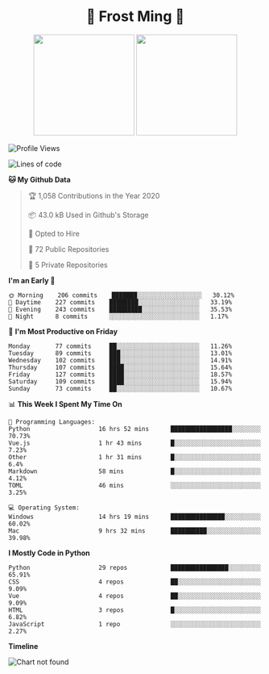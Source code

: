 <h1 align="center">🦄 Frost Ming 🐍</h1>

<p align="center">
  <img height="200" src="https://github-readme-stats.vercel.app/api?username=frostming&show_icons=true&theme=dracula&include_all_commits=true" />
  <img height="200" src="https://github-readme-stats.vercel.app/api/top-langs/?username=frostming&theme=dracula&show_icons=true" />
</p>

<!--START_SECTION:waka-->
![Profile Views](http://img.shields.io/badge/Profile%20Views-9-blue)

![Lines of code](https://img.shields.io/badge/From%20Hello%20World%20I%27ve%20Written-13.6%20million%20lines%20of%20code-blue)

**🐱 My Github Data** 

> 🏆 1,058 Contributions in the Year 2020
 > 
> 📦 43.0 kB Used in Github's Storage 
 > 
> 💼 Opted to Hire
 > 
> 📜 72 Public Repositories
 > 
> 🔑 5 Private Repositories 

**I'm an Early 🐤** 

```text
🌞 Morning    206 commits    ███████░░░░░░░░░░░░░░░░░░   30.12% 
🌆 Daytime    227 commits    ████████░░░░░░░░░░░░░░░░░   33.19% 
🌃 Evening    243 commits    █████████░░░░░░░░░░░░░░░░   35.53% 
🌙 Night      8 commits      ░░░░░░░░░░░░░░░░░░░░░░░░░   1.17%

```
📅 **I'm Most Productive on Friday** 

```text
Monday       77 commits     ██░░░░░░░░░░░░░░░░░░░░░░░   11.26% 
Tuesday      89 commits     ███░░░░░░░░░░░░░░░░░░░░░░   13.01% 
Wednesday    102 commits    ███░░░░░░░░░░░░░░░░░░░░░░   14.91% 
Thursday     107 commits    ████░░░░░░░░░░░░░░░░░░░░░   15.64% 
Friday       127 commits    ████░░░░░░░░░░░░░░░░░░░░░   18.57% 
Saturday     109 commits    ████░░░░░░░░░░░░░░░░░░░░░   15.94% 
Sunday       73 commits     ██░░░░░░░░░░░░░░░░░░░░░░░   10.67%

```


📊 **This Week I Spent My Time On** 

```text
💬 Programming Languages: 
Python                   16 hrs 52 mins      █████████████████░░░░░░░░   70.73% 
Vue.js                   1 hr 43 mins        █░░░░░░░░░░░░░░░░░░░░░░░░   7.23% 
Other                    1 hr 31 mins        █░░░░░░░░░░░░░░░░░░░░░░░░   6.4% 
Markdown                 58 mins             █░░░░░░░░░░░░░░░░░░░░░░░░   4.12% 
TOML                     46 mins             ░░░░░░░░░░░░░░░░░░░░░░░░░   3.25%

💻 Operating System: 
Windows                  14 hrs 19 mins      ███████████████░░░░░░░░░░   60.02% 
Mac                      9 hrs 32 mins       ██████████░░░░░░░░░░░░░░░   39.98%

```

**I Mostly Code in Python** 

```text
Python                   29 repos            ████████████████░░░░░░░░░   65.91% 
CSS                      4 repos             ██░░░░░░░░░░░░░░░░░░░░░░░   9.09% 
Vue                      4 repos             ██░░░░░░░░░░░░░░░░░░░░░░░   9.09% 
HTML                     3 repos             █░░░░░░░░░░░░░░░░░░░░░░░░   6.82% 
JavaScript               1 repo              ░░░░░░░░░░░░░░░░░░░░░░░░░   2.27%

```


**Timeline**

![Chart not found](https://github.com/frostming/frostming/blob/master/charts/bar_graph.png) 


<!--END_SECTION:waka-->
